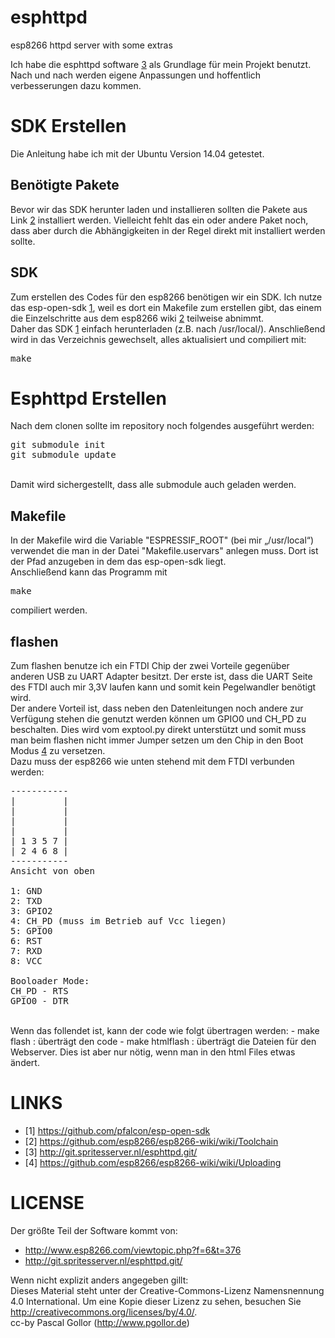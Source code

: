 esphttpd
========
esp8266 httpd server with some extras

Ich habe die esphttpd software [3](http://git.spritesserver.nl/esphttpd.git/) als Grundlage für mein Projekt benutzt. Nach und nach werden eigene Anpassungen und hoffentlich verbesserungen dazu kommen.



SDK Erstellen
=============

Die Anleitung habe ich mit der Ubuntu Version 14.04 getestet.

Benötigte Pakete
----------------
Bevor wir das SDK herunter laden und installieren sollten die Pakete aus Link [2](https://github.com/esp8266/esp8266-wiki/wiki/Toolchain) installiert werden. Vielleicht fehlt das ein oder andere Paket noch, dass aber durch die Abhängigkeiten in der Regel direkt mit installiert werden sollte.

SDK
---
Zum erstellen des Codes für den esp8266 benötigen wir ein SDK. Ich nutze das esp-open-sdk [1](https://github.com/pfalcon/esp-open-sdk), weil es dort ein Makefile zum erstellen gibt, das einem die Einzelschritte aus dem esp8266 wiki [2](https://github.com/esp8266/esp8266-wiki/wiki/Toolchain) teilweise abnimmt.<br>
Daher das SDK [1](https://github.com/pfalcon/esp-open-sdk) einfach herunterladen (z.B. nach /usr/local/). Anschließend wird in das Verzeichnis gewechselt, alles aktualisiert und compiliert mit:
<pre>make</pre>


Esphttpd Erstellen
==================

Nach dem clonen sollte im repository noch folgendes ausgeführt werden:
<pre>
git submodule init
git submodule update
</pre>
<br>Damit wird sichergestellt, dass alle submodule auch geladen werden.

Makefile
--------

In der Makefile wird die Variable "ESPRESSIF_ROOT" (bei mir „/usr/local“) verwendet die man in der Datei "Makefile.uservars" anlegen muss. Dort ist der Pfad anzugeben in dem das esp-open-sdk liegt.
<br>
Anschließend kann das Programm mit
<pre>make</pre>
compiliert werden.<br>

flashen
-------
Zum flashen benutze ich ein FTDI Chip der zwei Vorteile gegenüber anderen USB zu UART Adapter besitzt. Der erste ist, dass die UART Seite des FTDI auch mir 3,3V laufen kann und somit kein Pegelwandler benötigt wird.<br>
Der andere Vorteil ist, dass neben den Datenleitungen noch andere zur Verfügung stehen die genutzt werden können um GPIO0 und CH_PD zu beschalten. Dies wird vom exptool.py direkt unterstützt und somit muss man beim flashen nicht immer Jumper setzen um den Chip in den Boot Modus [4](https://github.com/esp8266/esp8266-wiki/wiki/Uploading) zu versetzen.
<br>
Dazu muss der esp8266 wie unten stehend mit dem FTDI verbunden werden:<br>

<pre>
-----------
|         |
|         |
|         |
|         |
| 1 3 5 7 |
| 2 4 6 8 |
-----------
Ansicht von oben

1: GND
2: TXD
3: GPIO2
4: CH_PD (muss im Betrieb auf Vcc liegen)
5: GPIO0
6: RST
7: RXD
8: VCC

Booloader Mode:
CH_PD - RTS
GPIO0 - DTR
</pre>
<br>
Wenn das follendet ist, kann der code wie folgt übertragen werden:
- make flash : überträgt den code
- make htmlflash : überträgt die Dateien für den Webserver. Dies ist aber nur nötig, wenn man in den html Files etwas ändert.


LINKS
=====
- [1] https://github.com/pfalcon/esp-open-sdk
- [2] https://github.com/esp8266/esp8266-wiki/wiki/Toolchain
- [3] http://git.spritesserver.nl/esphttpd.git/
- [4] https://github.com/esp8266/esp8266-wiki/wiki/Uploading


LICENSE
=======

Der größte Teil der Software kommt von:
- http://www.esp8266.com/viewtopic.php?f=6&t=376
- http://git.spritesserver.nl/esphttpd.git/

Wenn nicht explizit anders angegeben gillt:<br>
Dieses Material steht unter der Creative-Commons-Lizenz Namensnennung 4.0 International. Um eine Kopie dieser Lizenz zu sehen, besuchen Sie http://creativecommons.org/licenses/by/4.0/.
<br>cc-by Pascal Gollor (http://www.pgollor.de)
